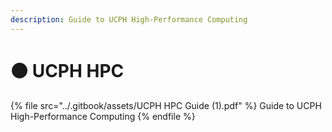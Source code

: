 ```yaml
---
description: Guide to UCPH High-Performance Computing
---
```


# 🟠 UCPH HPC

{% file src="../.gitbook/assets/UCPH HPC Guide (1).pdf" %}
Guide to UCPH High-Performance Computing
{% endfile %}
